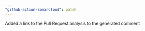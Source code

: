 ```yaml
---
"github-action-sonarcloud": patch
---
```


Added a link to the Pull Request analysis to the generated comment
